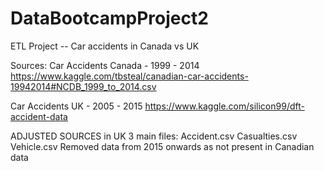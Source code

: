 # DataBootcampProject2
ETL Project -- Car accidents in Canada vs UK

Sources:
Car Accidents Canada - 1999 - 2014
https://www.kaggle.com/tbsteal/canadian-car-accidents-19942014#NCDB_1999_to_2014.csv

Car Accidents UK - 2005 - 2015
https://www.kaggle.com/silicon99/dft-accident-data

ADJUSTED SOURCES in UK 3 main files:
Accident.csv
Casualties.csv
Vehicle.csv
Removed data from 2015 onwards as not present in Canadian data

